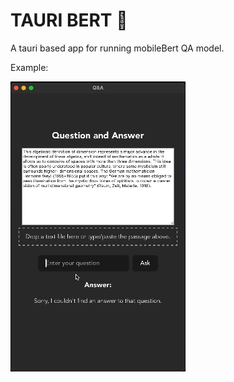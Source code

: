 # TAURI BERT 🤖

A tauri based app for running mobileBert QA model.




Example:

![Alt Text](https://github.com/cjvillar/tauri_bert/blob/main/example_vid.gif)

